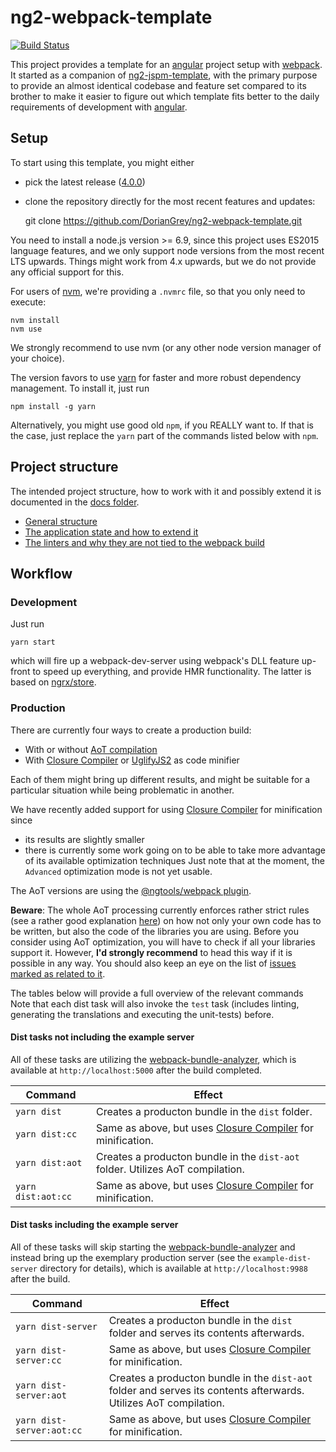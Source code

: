 # ng2-webpack-template

[![Build Status](https://travis-ci.org/DorianGrey/ng2-webpack-template.svg?branch=master)](https://travis-ci.org/DorianGrey/ng2-webpack-template)

This project provides a template for an [angular](https://angular.io/) project setup with [webpack](http://webpack.github.io).
It started as a companion of [ng2-jspm-template](https://github.com/flaviait/ng2-jspm-template), with the primary purpose to provide an almost identical codebase and feature set compared to its brother to make it easier to figure out which template fits better to the daily requirements of development with [angular](https://angular.io/).

## Setup

To start using this template, you might either
 - pick the latest release ([4.0.0](https://github.com/DorianGrey/ng2-webpack-template/releases/tag/4.0.0))
 - clone the repository directly for the most recent features and updates:


    git clone https://github.com/DorianGrey/ng2-webpack-template.git

You need to install a node.js version >= 6.9, since this project uses ES2015 language features, and we only support node versions from the most recent LTS upwards.
Things might work from 4.x upwards, but we do not provide any official support for this.

For users of [nvm](https://github.com/creationix/nvm), we're providing a `.nvmrc` file, so that you only need to execute:
```
nvm install
nvm use
```
We strongly recommend to use nvm (or any other node version manager of your choice).

The version favors to use [yarn](https://github.com/yarnpkg/yarn) for faster and more robust dependency management. To install it, just run
```
npm install -g yarn
```
Alternatively, you might use good old `npm`, if you REALLY want to. If that is the case, just replace the `yarn` part of the commands listed below with `npm`.

## Project structure
The intended project structure, how to work with it and possibly extend it is documented in the [docs folder](https://github.com/DorianGrey/ng2-webpack-template/tree/master/docs).

- [General structure](https://github.com/DorianGrey/ng2-webpack-template/blob/master/docs/general_structure.md)
- [The application state and how to extend it](https://github.com/DorianGrey/ng2-webpack-template/blob/master/docs/app_state.md)
- [The linters and why they are not tied to the webpack build](https://github.com/DorianGrey/ng2-webpack-template/blob/master/docs/linters.md)

## Workflow

### Development

Just run
```
yarn start
```
which will fire up a webpack-dev-server using webpack's DLL feature up-front to speed up everything, and provide HMR functionality. The latter is based on [ngrx/store](https://github.com/ngrx/store).


### Production

There are currently four ways to create a production build:
- With or without [AoT compilation](https://angular.io/docs/ts/latest/cookbook/aot-compiler.html)
- With [Closure Compiler](https://github.com/google/closure-compiler-npm) or [UglifyJS2](https://github.com/mishoo/UglifyJS2) as code minifier

Each of them might bring up different results, and might be suitable for a particular situation while being problematic in another.

We have recently added support for using [Closure Compiler](https://github.com/google/closure-compiler-npm) for minification since 
- its results are slightly smaller
- there is currently some work going on to be able to take more advantage of its available optimization techniques
Just note that at the moment, the `Advanced` optimization mode is not yet usable.

The AoT versions are using the [@ngtools/webpack plugin](https://github.com/angular/angular-cli/blob/master/packages/webpack/README.md).

**Beware**: The whole AoT processing currently enforces rather strict rules (see a rather good explanation [here](https://medium.com/@isaacplmann/making-your-angular-2-library-statically-analyzable-for-aot-e1c6f3ebedd5)) on how not only your own code has to be written, but also the code of the libraries you are using. Before you consider using AoT optimization, you will have to check if all your libraries support it. However, **I'd strongly recommend** to head this way if it is possible in any way. You should also keep an eye on the list of [issues marked as related to it](https://github.com/angular/angular-cli/issues?utf8=%E2%9C%93&q=is%3Aissue%20is%3Aopen%20aot).

The tables below will provide a full overview of the relevant commands
Note that each dist task will also invoke the `test` task (includes linting, generating the translations and executing the unit-tests) before.


#### Dist tasks not including the example server

All of these tasks are utilizing the [webpack-bundle-analyzer](https://github.com/th0r/webpack-bundle-analyzer), which is available at `http://localhost:5000` after the build completed.

| Command            | Effect        |
| ------------------ | ------------- |
| `yarn dist`        | Creates a producton bundle in the `dist` folder. |
| `yarn dist:cc`     | Same as above, but uses [Closure Compiler](https://github.com/google/closure-compiler-npm) for minification.|
| `yarn dist:aot`    | Creates a producton bundle in the `dist-aot` folder. Utilizes AoT compilation. |
| `yarn dist:aot:cc` | Same as above, but uses [Closure Compiler](https://github.com/google/closure-compiler-npm) for minification. |

#### Dist tasks including the example server

All of these tasks will skip starting the [webpack-bundle-analyzer](https://github.com/th0r/webpack-bundle-analyzer) and instead bring up the exemplary production server (see the `example-dist-server` directory for details), which is available at `http://localhost:9988` after the build. 

| Command            | Effect        |
| ------------------ | ------------- |
| `yarn dist-server`        | Creates a producton bundle in the `dist` folder and serves its contents afterwards. |
| `yarn dist-server:cc`     | Same as above, but uses [Closure Compiler](https://github.com/google/closure-compiler-npm) for minification.|
| `yarn dist-server:aot`    | Creates a producton bundle in the `dist-aot` folder and serves its contents afterwards. Utilizes AoT compilation. |
| `yarn dist-server:aot:cc` | Same as above, but uses [Closure Compiler](https://github.com/google/closure-compiler-npm) for minification. |


